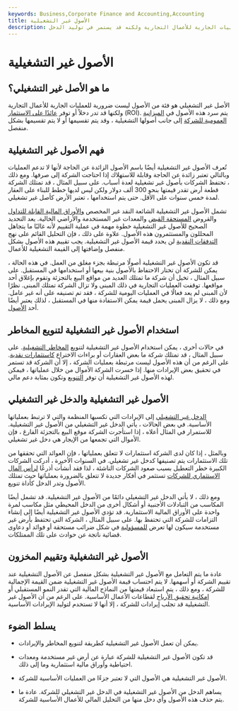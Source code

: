 ```yaml
---
keywords: Business,Corporate Finance and Accounting,Accounting
title: الأصول غير التشغيلية
description: الأصل غير التشغيلي هو أصل ليس ضروريًا للعمليات الجارية للأعمال التجارية ولكنه قد يستمر في توليد الدخل.
---
```


# الأصول غير التشغيلية
## ما هو الأصل غير التشغيلي؟

الأصل غير التشغيلي هو فئة من الأصول ليست ضرورية للعمليات الجارية للأعمال التجارية ولكنها قد تدر دخلاً أو توفر [عائدًا على الاستثمار](/returnoninvestment) (ROI). يتم سرد هذه الأصول في [الميزانية العمومية للشركة](/balancesheet) إلى جانب أصولها التشغيلية ، وقد يتم تقسيمها أو لا يتم تقسيمها بشكل منفصل.

## فهم الأصول غير التشغيلية

تُعرف الأصول غير التشغيلية أيضًا باسم الأصول الزائدة عن الحاجة لأنها لا تدعم العمليات وبالتالي تعتبر زائدة عن الحاجة وقابلة للاستهلاك إذا احتاجت الشركة إلى صرفها. ومع ذلك ، تحتفظ الشركات بأصول غير تشغيلية لعدة أسباب. على سبيل المثال ، قد تمتلك الشركة قطعة أرض تقدر قيمتها بنحو 300 ألف دولار ولكن ليس لديها خطط للبناء على العقار لمدة خمس سنوات على الأقل. حتى يتم استخدامها ، تعتبر الأرض كأصل غير تشغيلي.

تشمل الأصول غير التشغيلية الشائعة النقد غير المخصص [والأوراق المالية القابلة للتداول](/marketablesecurities) والقروض [المستحقة القبض](/receivables) والمعدات غير المستخدمة والأراضي الخالية. يعد التحديد الصحيح للأصول غير التشغيلية خطوة مهمة في عملية التقييم لأنه غالبًا ما يتجاهل المحللون والمستثمرون هذه الأصول. علاوة على ذلك ، فإن التحليل القائم على نهج [التدفقات النقدية](/cashflow) لن يحدد قيمة الأصول غير التشغيلية. يجب تقييم هذه الأصول بشكل منفصل وإضافتها إلى القيمة التشغيلية للأعمال.

قد تكون الأصول غير التشغيلية أصولًا مرتبطة بجزء مغلق من العمل. في هذه الحالة ، يمكن للشركة أن تختار الاحتفاظ بالأصول بنية بيعها أو استخدامها في المستقبل. على سبيل المثال ، تخيل أن شركة ما تمتلك العديد من مواقع البيع بالتجزئة وتقوم بإغلاق أحد مواقعها. توقفت العمليات التجارية في ذلك المبنى ولا تزال الشركة تمتلك المبنى. نظرًا لأن المبنى لم يعد فعالًا في العمليات اليومية للشركة ، فقد تم تصنيفه على أنه غير عامل. ومع ذلك ، لا يزال المبنى يحمل قيمة يمكن الاستفادة منها في المستقبل ، لذلك يعتبر أيضًا أحد [الأصول](/asset).

## استخدام الأصول غير التشغيلية لتنويع المخاطر

في حالات أخرى ، يمكن استخدام الأصول غير التشغيلية لتنويع [المخاطر التشغيلية](/operational_risk). على سبيل المثال ، قد تمتلك شركة ما بعض العقارات أو براءات الاختراع [كاستثمارات نقدية](/cashinvestment). على الرغم من أن هذه الأصول ليست مرتبطة بعمليات الشركة ، إلا أن الشركة قد تستمر في تحقيق بعض الإيرادات منها. إذا خسرت الشركة الأموال من خلال عملياتها ، فيمكن لهذه الأصول غير التشغيلية أن توفر [التنويع](/diversification) وتكون بمثابة دعم مالي.

## الأصول غير التشغيلية والدخل غير التشغيلي

[الدخل غير التشغيلي](/non-operating-income) إلى الإيرادات التي تكسبها المنظمة والتي لا ترتبط بعملياتها الأساسية. في بعض الحالات ، يأتي الدخل غير التشغيلي من الأصول غير التشغيلية. للاستمرار في المثال أعلاه ، إذا استأجرت الشركة موقع البيع بالتجزئة الفارغ ، فإن الأموال التي تجمعها من الإيجار هي دخل غير تشغيلي.

وبالمثل ، إذا كان لدى الشركة استثمارات لا تتعلق بعملياتها ، فإن العوائد التي تحققها من تلك الاستثمارات يتم تصنيفها كدخل غير تشغيلي. في السنوات الأخيرة ، أدركت الشركات الكبيرة خطر التعطيل بسبب صعود الشركات الناشئة ، لذا فقد أنشأت أذرعًا [لرأس المال الاستثماري للشركات](/venturecapital) تستثمر في أفكار جديدة لا تتعلق بالضرورة بعملياتها حيث تمتلك الأصول وتدر الدخل كأداة تنويع.

ومع ذلك ، لا يأتي الدخل غير التشغيلي دائمًا من الأصول غير التشغيلية. قد تشمل أيضًا المكاسب من التبادلات الأجنبية أو أشكال أخرى من الدخل المحيطي مثل مكاسب لمرة واحدة على الأوراق المالية الاستثمارية. قد تؤدي الأصول غير التشغيلية أيضًا إلى إنشاء التزامات للشركة التي تحتفظ بها. على سبيل المثال ، الشركة التي تحتفظ بأرض غير مستخدمة سيكون لها تعرض [للمسؤولية](/liability) في شكل ضرائب مستحقة أو فوائد أو دعاوى قضائية ناتجة عن حوادث على تلك الممتلكات.

## الأصول غير التشغيلية وتقييم المخزون

عادة ما يتم التعامل مع الأصول غير التشغيلية بشكل منفصل عن الأصول التشغيلية عند تقييم الشركة أو أسهمها. لا يتم احتساب قيمة الأصول غير التشغيلية ضمن القيمة الإجمالية للشركة ، ومع ذلك ، يتم استبعاد قيمتها من النماذج المالية التي تقدر النمو المستقبلي أو [إمكانية تحقيق الأرباح](/earning-potential) لقطاعات الأعمال الأساسية. على الرغم من أن الأصول غير التشغيلية قد تجلب إيرادات للشركة ، إلا أنها لا تستخدم لتوليد الإيرادات الأساسية.

## يسلط الضوء

- يمكن أن تعمل الأصول غير التشغيلية كطريقة لتنويع المخاطر والإيرادات.

- قد تكون الأصول غير التشغيلية للشركة عبارة عن أرض غير مستخدمة ومعدات احتياطية وأوراق مالية استثمارية وما إلى ذلك.

- الأصول غير التشغيلية هي الأصول التي لا تعتبر جزءًا من العمليات الأساسية للشركة.

- يساهم الدخل من الأصول غير التشغيلية في الدخل غير التشغيلي للشركة. عادة ما يتم حذف هذه الأصول وأي دخل منها من التحليل المالي للأعمال الأساسية للشركة.

